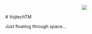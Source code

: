 <p align="center">
  <a href="https://skillicons.dev">
    <img src="https://skillicons.dev/icons?i=git,bash,c,bootstrap,gtk,linux,lua,raspberrypi,vala,"/>
  </a>
</p>
# VojtechTM

Just floating through space...

